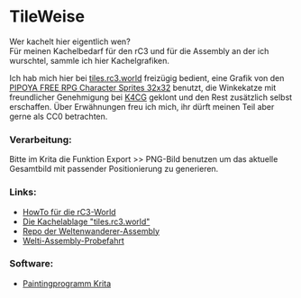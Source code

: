 # TileWeise

Wer kachelt hier eigentlich wen?<br />
Für meinen Kachelbedarf für den rC3 und für die Assembly an der ich wurschtel, sammle ich hier Kachelgrafiken.

Ich hab mich hier bei [tiles.rc3.world](https://tiles.rc3.world) freizügig bedient,
eine Grafik von den [PIPOYA FREE RPG Character Sprites 32x32](https://pipoya.itch.io/pipoya-free-rpg-character-sprites-32x32) benutzt,
die Winkekatze mit freundlicher Genehmigung bei [K4CG](https://github.com/k4cg/rC3-assembly) geklont und den Rest zusätzlich selbst erschaffen.
Über Erwähnungen freu ich mich, ihr dürft meinen Teil aber gerne als CC0 betrachten.

### Verarbeitung:

Bitte im Krita die Funktion Export >> PNG-Bild benutzen um das aktuelle Gesamtbild mit passender Positionierung zu generieren.

### Links:

 - [HowTo für die rC3-World](https://howto.rc3.world/maps.html)
 - [Die Kachelablage "tiles.rc3.world"](https://tiles.rc3.world/)
 - [Repo der Weltenwanderer-Assembly](https://github.com/Weltenwanderer/WeltiConRoom)
 - [Welti-Assembly-Probefahrt](https://test.visit.at.wa-test.rc3.cccv.de/_/global/raw.githubusercontent.com/Weltenwanderer/WeltiConRoom/master/main.json)


### Software:

 - [Paintingprogramm Krita](https://krita.org/en/)

